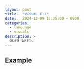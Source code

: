 ```yaml
---
layout: post
title:  "VISUAL C++"
date:   2024-12-09 17:35:00 + 0900
categories:
  - language
  - visualc
description: >
  예시글 입니다.
---
```

## Example
